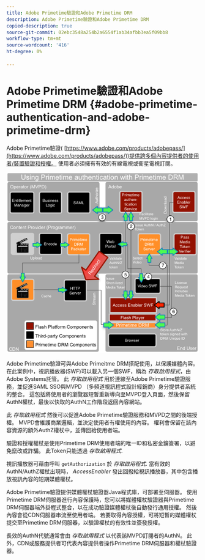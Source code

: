 ```yaml
---
title: Adobe Primetime驗證和Adobe Primetime DRM
description: Adobe Primetime驗證和Adobe Primetime DRM
copied-description: true
source-git-commit: 02ebc3548a254b2a6554f1ab34afbb3ea5f09bb8
workflow-type: tm+mt
source-wordcount: '416'
ht-degree: 0%

---
```


# Adobe Primetime驗證和Adobe Primetime DRM {#adobe-primetime-authentication-and-adobe-primetime-drm}

Adobe Primetime驗證( [https://www.adobe.com/products/adobepass/](https://www.adobe.com/products/adobepass/))提供跨多個內容提供者的使用者/裝置驗證和授權。 使用者必須擁有有效的有線電視或衛星電視訂閱。

<!--<a id="fig_cln_bc2_44"></a>-->

![](assets/AdobePass_web.png)

Adobe Primetime驗證可與Adobe Primeitme DRM搭配使用，以保護媒體內容。 在此案例中，視訊播放器(SWF)可以載入另一個SWF，稱為 *存取啟用程式*，由Adobe Systems託管。 此 *存取啟用程式* 用於連線至Adobe Primetime驗證服務，並促進SAML SSO與MVPD （多頻道視訊程式設計經銷商）身分提供者系統的整合。 這包括將使用者的瀏覽器短暫重新導向至MVPD登入頁面，然後保留AuthN權杖，最後以快取的AuthN工作階段返回內容網站。

此 *存取啟用程式* 然後可以促進Adobe Primetime驗證服務和MVPD之間的後端授權。 MVPD會維護商業邏輯，並決定使用者有權使用的內容。 權利會保留在該內容資源的額外AuthZ權杖中，並傳回給使用者端。

驗證和授權權杖是使用Primetime DRM使用者端的唯一ID和私密金鑰簽署，以避免竄改或詐騙。 此Token只能透過 *存取啟用程式*.

視訊播放器可藉由呼叫 `getAuthorization` 於 *存取啟用程式*. 當有效的AuthN/AuthZ權杖出現時， *AccessEnabler* 發出回撥給視訊播放器，其中包含播放視訊內容的短期媒體權杖。

Adobe Primetime驗證提供媒體權杖驗證器Java程式庫，可部署至伺服器。 使用Primetime DRM伺服器進行內容保護時，您可以將媒體權杖驗證器與Primetime DRM伺服器端外掛程式整合，以在成功驗證媒體權杖後自動發行通用授權。 然後內容會從CDN伺服器串流至使用者端。 若要取得內容授權，可將短暫的媒體權杖提交至Primetime DRM伺服器，以驗證權杖的有效性並簽發授權。

長效的AuthN代號通常會由 *存取啟用程式* 以代表該MVPD訂閱者的AuthN。 此外，CDN或服務提供者可代表內容提供者操作Primetime DRM伺服器和權杖驗證器。
